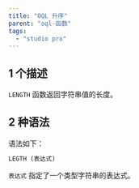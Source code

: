 ```yaml
---
title: "OQL 升序"
parent: "oql-函数"
tags:
  - "studio pro"
---
```


## 1 个描述

`LENGTH` 函数返回字符串值的长度。

## 2 种语法

语法如下：

```sql
LEGTH (表达式)
```

`表达式` 指定了一个类型字符串的表达式。
